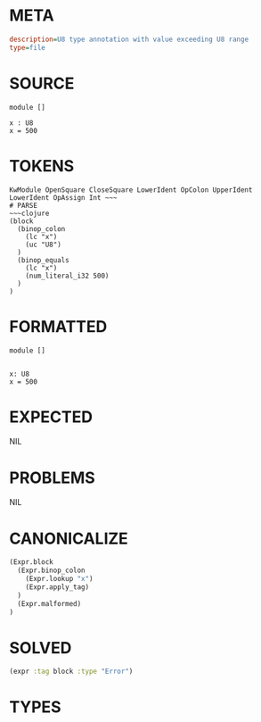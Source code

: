 # META
~~~ini
description=U8 type annotation with value exceeding U8 range
type=file
~~~
# SOURCE
~~~roc
module []

x : U8
x = 500
~~~
# TOKENS
~~~text
KwModule OpenSquare CloseSquare LowerIdent OpColon UpperIdent LowerIdent OpAssign Int ~~~
# PARSE
~~~clojure
(block
  (binop_colon
    (lc "x")
    (uc "U8")
  )
  (binop_equals
    (lc "x")
    (num_literal_i32 500)
  )
)
~~~
# FORMATTED
~~~roc
module []


x: U8
x = 500
~~~
# EXPECTED
NIL
# PROBLEMS
NIL
# CANONICALIZE
~~~clojure
(Expr.block
  (Expr.binop_colon
    (Expr.lookup "x")
    (Expr.apply_tag)
  )
  (Expr.malformed)
)
~~~
# SOLVED
~~~clojure
(expr :tag block :type "Error")
~~~
# TYPES
~~~roc
~~~
